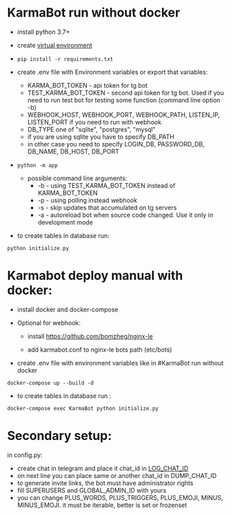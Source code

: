 # KarmaBot run without docker

* install python 3.7+

* create [virtual environment](https://docs.python.org/3/tutorial/venv.html)

* ```pip install -r requirements.txt```

* create .env file with Environment variables or export that variables:
  * KARMA_BOT_TOKEN - api token for tg bot
  * TEST_KARMA_BOT_TOKEN - second api token for tg bot. 
  Used if you need to run test bot for testing some function (command line option -b)
  * WEBHOOK_HOST, WEBHOOK_PORT, WEBHOOK_PATH, LISTEN_IP, LISTEN_PORT if you need to run with webhook
  * DB_TYPE one of "sqlite", "postgres", "mysql"
  * if you are using sqlite you have to specify DB_PATH 
  * in other case you need to specify LOGIN_DB, PASSWORD_DB, DB_NAME, DB_HOST, DB_PORT

* ```python -m app```

  * possible command line arguments:
    * -b - using TEST_KARMA_BOT_TOKEN instead of KARMA_BOT_TOKEN
    * -p - using polling instead webhook
    * -s - skip updates that accumulated on tg servers
    * -a - autoreload bot when source code changed. Use it only in development mode

* to create tables in database run:

```python initialize.py```

# Karmabot deploy manual with docker:

* install docker and docker-compose

* Optional for webhook:

  * install https://github.com/bomzheg/nginx-le

  * add karmabot.conf to nginx-le bots path (etc/bots)

* create .env file with environment variables like in #KarmaBot run without docker
  

```docker-compose up --build -d```

* to  create tables in database run :

```docker-compose exec KarmaBot python initialize.py```


# Secondary setup:
in config.py:
* create chat in telegram and place it chat_id in 
[LOG_CHAT_ID](https://github.com/bomzheg/KarmaBot/blob/d5dcf3f6faead1b1b277143857ea9cdc6a872257/app/config.py#L48)
* on next line you can place same or another chat_id in DUMP_CHAT_ID
* to generate invite links, the bot must have administrator rights
* fill SUPERUSERS and GLOBAL_ADMIN_ID with yours
* you can change PLUS_WORDS, PLUS_TRIGGERS, PLUS_EMOJI, MINUS, MINUS_EMOJI. 
it must be iterable, better is set or frozenset
